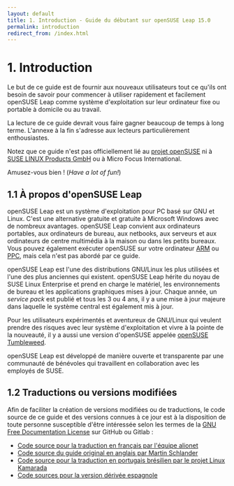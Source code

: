 ```yaml
---
layout: default
title: 1. Introduction - Guide du débutant sur openSUSE Leap 15.0
permalink: introduction
redirect_from: /index.html
---
```


# 1. Introduction

Le but de ce guide est de fournir aux nouveaux utilisateurs tout ce qu'ils ont besoin de savoir pour commencer à utiliser rapidement et facilement openSUSE Leap comme  système d'exploitation sur leur ordinateur fixe ou portable à domicile ou au travail.

La lecture de ce guide devrait vous faire gagner beaucoup de temps à long terme. L'annexe à la fin s'adresse aux lecteurs particulièrement enthousiastes.

Notez que ce guide n'est pas officiellement lié au [projet openSUSE](http://www.opensuse.org) ni à [SUSE LINUX Products GmbH](http://www.suse.com) ou à Micro Focus International.

Amusez-vous bien ! (*Have a lot of fun!*)

## 1.1 À propos d'openSUSE Leap

openSUSE Leap est un système d'exploitation pour PC basé sur GNU et Linux. C'est une alternative gratuite et gratuite à Microsoft Windows avec de nombreux avantages. openSUSE Leap convient aux ordinateurs portables, aux ordinateurs de bureau, aux netbooks, aux serveurs et aux ordinateurs de centre multimédia à la maison ou dans les petits bureaux. Vous pouvez également exécuter openSUSE sur votre ordinateur [ARM](https://en.opensuse.org/Portal:ARM) ou [PPC](https://en.opensuse.org/Portal:PowerPC), mais cela n'est pas abordé par ce guide.

openSUSE Leap est l'une des distributions GNU/Linux les plus utilisées et l'une des plus anciennes qui existent. openSUSE Leap hérite du noyau de SUSE Linux Enterprise et prend en charge le matériel, les environnements de bureau et les applications graphiques mises à jour. Chaque année, un *service pack* est publié et tous les 3 ou 4 ans, il y a une mise à jour majeure dans laquelle le système central est également mis à jour.

Pour les utilisateurs expérimentés et aventureux de GNU/Linux qui veulent prendre des risques avec leur système d'exploitation et vivre à la pointe de la nouveauté, il y a aussi une version d'openSUSE appelée [openSUSE Tumbleweed](https://en.opensuse.org/Portal:Tumbleweed).

openSUSE Leap est développé de manière ouverte et transparente par une communauté de bénévoles qui travaillent en collaboration avec les employés de SUSE.

## 1.2 Traductions ou versions modifiées

Afin de faciliter la création de versions modifiées ou de traductions, le code source de ce guide et des versions connues à ce jour est à la disposition de toute personne susceptible d'être intéressée selon les termes de la [GNU Free Documentation License](licence) sur GitHub ou Gitlab :

- [Code source pour la traduction en français par l'équipe alionet](https://github.com/CChalu/opensuse-guide-fr)  
- [Code source du guide original en anglais par Martin Schlander](https://github.com/cb400f/opensuse-guide.org/)  
- [Code source pour la traduction en portugais brésilien par le projet Linux Kamarada](https://github.com/kamarada/guiadoopensuse/)  
- [Code sources pour la version dérivée espagnole](https://gitlab.com/victorhck/guia_openSUSE)

